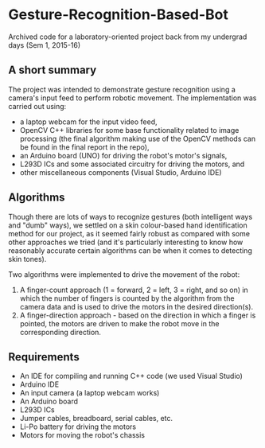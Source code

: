 # Gesture-Recognition-Based-Bot
Archived code for a laboratory-oriented project back from my undergrad days (Sem 1, 2015-16)

## A short summary
The project was intended to demonstrate gesture recognition using a camera's input feed to perform robotic movement. The implementation was carried out using:
* a laptop webcam for the input video feed,
* OpenCV C++ libraries for some base functionality related to image processing (the final algorithm making use of the OpenCV methods can be found in the final report in the repo),
* an Arduino board (UNO) for driving the robot's motor's signals,
* L293D ICs and some associated circuitry for driving the motors, and
* other miscellaneous components (Visual Studio, Arduino IDE)

## Algorithms

Though there are lots of ways to recognize gestures (both intelligent ways and "dumb" ways), we settled on a skin colour-based hand identification method for our project, as it seemed fairly robust as compared with some other approaches we tried (and it's particularly interesting to know how reasonably accurate certain algorithms can be when it comes to detecting skin tones).

Two algorithms were implemented to drive the movement of the robot:
1. A finger-count approach (1 = forward, 2 = left, 3 = right, and so on) in which the number of fingers is counted by the algorithm from the camera data and is used to drive the motors in the desired direction(s).
2. A finger-direction approach - based on the direction in which a finger is pointed, the motors are driven to make the robot move in the corresponding direction.

## Requirements
* An IDE for compiling and running C++ code (we used Visual Studio)
* Arduino IDE
* An input camera (a laptop webcam works)
* An Arduino board
* L293D ICs
* Jumper cables, breadboard, serial cables, etc.
* Li-Po battery for driving the motors
* Motors for moving the robot's chassis
